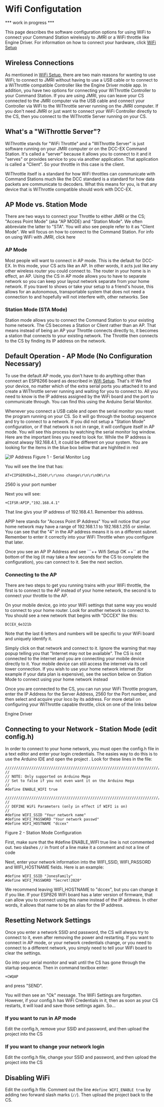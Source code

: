 # Wifi Configutation

*** work in progress ***

This page describes the software configuration options for using WiFi to connect your Command Station wirelessly to JMRI or a WiFi throttle like Engine Driver. For information on how to connect your hardware, click [WiFi Setup](wifi-setup.md)

## Wireless Connections

As mentioned in [WiFi Setup](wifi-setup.md), there are two main reasons for wanting to use WiFi; to connect to JMRI without having to use a USB cable or to connect to a WiThrottle compatible Controller like the Engine Driver moble app. In addition, you have two options for connecting your WiThrottle Controller to your Command Station. If you are using JMRI, you can leave your CS connected to the JMRI computer via the USB cable and connect your Controller via WiFi to the WiThrottle server running on the JMRI computer. If you don't need JMRI or just want to connect your WiFi Controller directly to the CS, then you connect to the WiThrottle Server running on your CS.

## What's a "WiThrottle Server"?

WiThrottle stands for "WiFi Throttle" and a "WiThrottle Server" is just software running on your JMRI computer or on the DCC-EX Command Station. It's called a "server" because it allows you to connect to it and it "serves" or provides service to you via another application. That application is called a "Client". So your throttle in this case is the client.

WiThrottle itself is a standard for how WiFi throttles can communicate with Command Stations much like the DCC standard is a standard for how data packets are communicate to decoders. What this means for you, is that any device that is WiThrottle compatible should work with DCC-EX.

## AP Mode vs. Station Mode

There are two ways to connect your Throttle to either JMRI or the CS; "Access Point Mode" (aka "AP MODE) and "Station Mode". We often abbreviate the latter to "STA". You will also see people refer to it as "Client Mode". We will focus on how to connect to the Command Station. For info on using WiFi with JMRI, click here <insert link here>

### AP Mode

Most people will want to connect in AP mode. This is the default for DCC-EX. In this mode, your CS acts like an AP. In other words, it acts just like any other wireless router you could connect to. The router in your home is in effect, an AP. Using the CS in AP mode allows you to have to separate network so you can keep your layout network separate from your home network. If you travel to shows or take your setup to a friend's house, this allows for an autonomous, transportable system that does not need a connection to and hopefully will not interfere with, other networks. See <dealing with interfeference>

### Station Mode (STA Mode)

Station mode allows you to connect the Command Station to your existing home network. The CS becomes a Station or Client rather than an AP. That means instead of being an AP your Throttle connects directly to, it becomes a station that connects to your existing network. The Throttle then connects to the CS by finding its IP address on the network.

## Default Operation - AP Mode (No Configuration Necessary)

To use the default AP mode, you don't have to do anything other than connect an ESP8266 board as described in [Wifi Setup](wifi-setup.md). That's it! We find your device, no matter which of the extra serial ports you attached it to and create a WiThrottle server running and waiting for you to connect to. All you need to know is the IP address assigned by the WiFi board and the port to communicate through. You can find this using the Arduino Serial Monitor.

Whenever you connect a USB cable and open the serial monitor <insert link to serial monitor here> you reset the program running on your CS. So it will go through the bootup sequence and try to connect to a network. If you did not setup a "Station Mode" configuration, or if that network is not in range, it will configure itself in AP mode. You will see this process by watching the serial monitor log window. Here are the important lines you need to look for. While the IP address is almost alwasy 192.168.4.1, it could be different on your system. You are looking for the items in the blue box below that are highlited in red

![IP Address](../images/wifi/ap_mode1.jpg)
Figure 1 - Serial Monitor Log

You will see the line that has:

```AT+CIPSERVER=1,2560\r\r\nno change\r\n\r\nOK\r\n```

2560 is your port number

Next you will see:

```+CIFSR:APIP,"192.168.4.1"```

That line givs your IP address of 192.168.4.1. Remember this address.

APIP here stands for "Access Point IP Address" You will notice that your home network may have a range of 192.168.1.1 to 192.168.1.255 or similar. You can see that the "4" in the AP address means it is on a different subnet. Remember to enter it correctly into your WiFi Throttle when you configure that later.

Once you see an AP IP Address and see ```++ Wifi Setup OK ++`` at the bottom of the log (it may take a few seconds for the CS to complete the configuration), you can connect to it. See the next section.

### Connecting to the AP

There are two steps to get you running trains with your WiFi throttle, the first is to connect to the AP instead of your home network, the second is to connect your throttle to the AP.

On your mobile device, go into your WiFi settings that same way you would to connect to your home router. Look for another network to connect to. You should see a new network that begins with "DCCEX" like this:

```DCCEX_6e321b```

Note that the last 6 letters and numbers will be specific to your WiFi board and uniquely identify it.

Simply click on that network and connect to it. Ignore the warning that may popup telling you that "Internet may not be available". The CS is not connected to the internet and you are connecting your mobile device directly to it. Your mobile device can still access the internet via its cell tower connection. If you wish to use your home network internet (for example if your data plan is expensive), see the section below on Station Mode to connect using your home network instead <insert link here>

Once you are connected to the CS, you can run your WiFi Throttle program, enter the IP Address for the Server Address, 2560 for the Port number, and then select and acquire your loco by its address. For more detail on configuring your WiThrottle capable throttle, click on one of the links below

Engine Driver <insert link here>

## Connecting to your Network - Station Mode (edit config.h)

In order to connect to your home network, you must open the config.h file in a text editor and enter your login credentials. The easies way to do this is to use the Arduino IDE and open the project <insert link here>. Look for these lines in the file:

```
/////////////////////////////////////////////////////////////////////////////////////
//
// NOTE: Only supported on Arduino Mega
// Set to false if you not even want it on the Arduino Mega
//
#define ENABLE_WIFI true

/////////////////////////////////////////////////////////////////////////////////////
//
// DEFINE WiFi Parameters (only in effect if WIFI is on)
//
#define WIFI_SSID "Your network name"
#define WIFI_PASSWORD "Your network passwd"
#define WIFI_HOSTNAME "dccex"
```

Figure 2 - Station Mode Configuration

First, make sure that the #define ENABLE_WIFI true line is not commented out. two slashes ```//``` in front of a line make it a comment and not a line of code

Next, enter your network information into the WIFI_SSID, WIFI_PASSORD and WIFI_HOSTNAME fields. Here is an example:

```
#define WIFI_SSID "JonesFamily"
#define WIFI_PASSWORD "Secret!2020"
```

We recommend leaving WIFI_HOSTNAME to "dccex", but you can change it if you like. If your ESP826 WiFi board has a later version of firmware, that can allow you to connect using this name instead of the IP address. In other words, it allows that name to be an alias for the IP address.

## Resetting Network Settings

Once you enter a network SSID and password, the CS will always try to connect to it, even after removing the power and restarting. If you want to connect in AP mode, or your network credentials change, or you need to connect to a different network, you simply need to tell your WiFi board to clear the settings.

Go into your serial monitor and wait until the CS has gone through the startup sequence. Then in command textbox enter:

```+CWQAP```

and press "SEND".

You will then see an "Ok" message. The WiFi Settings are forgotten. However, if your config.h has WiFi Credentials in it, then as soon as your CS restarts, it will load and save those settings again. So...

### If you want to run in AP mode

Edit the config.h, remove your SSID and password, and then upload the project into the CS

### If you want to change your network login

Edit the config.h file, change your SSID and password, and then upload the project into the CS

## Disabling WiFi

Edit the config.h file. Comment out the line ```#define WIFI_ENABLE true``` by adding two forward slash marks (``//``). Then upload the project back to the CS.